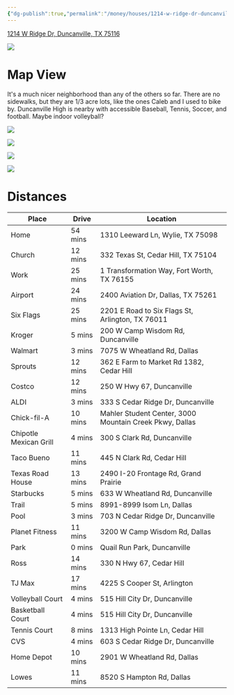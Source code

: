 ```yaml
---
{"dg-publish":true,"permalink":"/money/houses/1214-w-ridge-dr-duncanville-tx-75116/","tags":["homes2023"],"created":"Jun 16, 2023, 10:45 PM","updated":""}
---
```



[1214 W Ridge Dr, Duncanville, TX 75116](https://www.zillow.com/homedetails/1214-W-Ridge-Dr-Duncanville-TX-75116/27211625_zpid/?)

![](https://photos.zillowstatic.com/fp/a984c81468562521504b7b445eab8508-uncropped_scaled_within_1536_1152.webp)

# Map View

It's a much nicer neighborhood than any of the others so far. There are no sidewalks, but they are 1/3 acre lots, like the ones Caleb and I used to bike by. Duncanville High is nearby with accessible Baseball, Tennis, Soccer, and football. Maybe indoor volleyball?

![](https://i.imgur.com/rMnzlXA.jpg)

![](https://i.imgur.com/Nx7J0Db.png)

![](https://photos.zillowstatic.com/fp/f42f6f9925056272e1b74953a451c0c0-uncropped_scaled_within_1536_1152.webp)

![](https://i.imgur.com/GTjdWft.jpg)

# Distances

| Place                  | Drive   | Location                                                |
|------------------------|---------|---------------------------------------------------------|
| Home                   | 54 mins | 1310 Leeward Ln, Wylie, TX 75098                        |
| Church                 | 12 mins | 332 Texas St, Cedar Hill, TX 75104                      |
| Work                   | 25 mins | 1 Transformation Way, Fort Worth, TX 76155              |
| Airport                | 24 mins | 2400 Aviation Dr, Dallas, TX 75261                      |
| Six Flags              | 25 mins | 2201 E Road to Six Flags St, Arlington, TX 76011        |
| Kroger                 | 5 mins  | 200 W Camp Wisdom Rd, Duncanville                       |
| Walmart                | 3 mins  | 7075 W Wheatland Rd, Dallas                             |
| Sprouts                | 12 mins | 362 E Farm to Market Rd 1382, Cedar Hill                |
| Costco                 | 12 mins | 250 W Hwy 67, Duncanville                               |
| ALDI                   | 3 mins  | 333 S Cedar Ridge Dr, Duncanville                       |
| Chick-fil-A            | 10 mins | Mahler Student Center, 3000 Mountain Creek Pkwy, Dallas |
| Chipotle Mexican Grill | 4 mins  | 300 S Clark Rd, Duncanville                             |
| Taco Bueno             | 11 mins | 445 N Clark Rd, Cedar Hill                              |
| Texas Road House       | 13 mins | 2490 I-20 Frontage Rd, Grand Prairie                    |
| Starbucks              | 5 mins  | 633 W Wheatland Rd, Duncanville                         |
| Trail                  | 5 mins  | 8991-8999 Isom Ln, Dallas                               |
| Pool                   | 3 mins  | 703 N Cedar Ridge Dr, Duncanville                       |
| Planet Fitness         | 11 mins | 3200 W Camp Wisdom Rd, Dallas                           |
| Park                   | 0 mins  | Quail Run Park, Duncanville                             |
| Ross                   | 14 mins | 330 N Hwy 67, Cedar Hill                                |
| TJ Max                 | 17 mins | 4225 S Cooper St, Arlington                             |
| Volleyball Court       | 4 mins  | 515 Hill City Dr, Duncanville                           |
| Basketball Court       | 4 mins  | 515 Hill City Dr, Duncanville                           |
| Tennis Court           | 8 mins  | 1313 High Pointe Ln, Cedar Hill                         |
| CVS                    | 4 mins  | 603 S Cedar Ridge Dr, Duncanville                       |
| Home Depot             | 10 mins | 2901 W Wheatland Rd, Dallas                             |
| Lowes                  | 11 mins | 8520 S Hampton Rd, Dallas                               |
